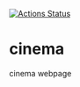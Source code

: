 [![Actions Status](https://github.com/PriscilaAlfaro/cinema/workflows/Run%20Build%20cinema-frontend/badge.svg)](https://github.com/PriscilaAlfaro/cinema/actions)

# cinema
cinema webpage
